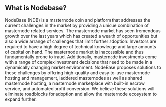 <h2>What is Nodebase?</h2>
<p>
NodeBase (NDB) is a masternode coin and platform that addresses the current challenges in the
market by providing a unique combination of masternode related services. The masternode market
has seen tremendous growth over the last years which has created a wealth of opportunities but also
a wide arrange of challenges that limit further adoption: Investors are required to have a high degree
of technical knowledge and large amounts of capital on hand. The masternode market is inaccessible
and thus fundamentally prone to fraud. Additionally, masternode investments come with a range of
complex investment decisions that need to be made in a dynamically changing market environment.
NodeBase proposes solutions to these challenges by offering high-quality and easy-to-use
masternode hosting and management, laddered masternodes as well as shared masternode hosting, a
masternode marketplace with built-in escrow service, and automated profit conversion. We believe
these solutions will eliminate roadblocks for adoption and allow the masternode ecosystem to expand
further.
<p/>

